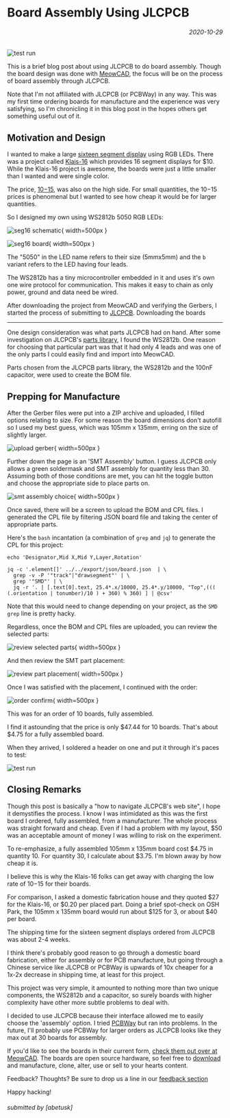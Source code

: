Board Assembly Using JLCPCB
===

<h6 style="text-align:right"> <i class='fa fa-calendar'></i> 2020-10-29</h6>


![test run](img/blog/seg16_diffusor_test.gif)

This is a brief blog post about using JLCPCB to do board assembly.
Though the board design was done with [MeowCAD](https://meowcad.com/project?projectId=006b550f-e142-4a36-b113-f90155cf7723), the focus will be
on the process of board assembly through JLCPCB.

Note that I'm not affiliated with JLCPCB (or PCBWay) in any way.
This was my first time ordering boards for manufacture and the experience
was very satisfying, so I'm chronicling it in this blog post in the hopes
others get something useful out of it.

Motivation and Design
---

I wanted to make a large [sixteen segment display](https://en.wikipedia.org/wiki/Sixteen-segment_display) using RGB LEDs.
There was a project called [Klais-16](https://github.com/openKolibri/klais-16) which provides 16 segment displays for $10.
While the Klais-16 project is awesome, the boards were just a little smaller than I wanted and were single color.

The price, [$10-$15](https://openkolibri.com/seg/16/), was also on the high side.
For small quantities, the $10-$15 prices is phenomenal but I wanted to see how cheap it would be for larger quantities.

So I designed my own using WS2812b 5050 RGB LEDs:

![seg16 schematic](img/blog/2020-10-29-seg16-sch.jpg){ width=500px }

![seg16 board](img/blog/2020-10-29-seg16-brd.jpg){ width=500px }


The "5050" in the LED name refers to their size (5mmx5mm) and the `b` variant refers to the LED having four leads.

The WS2812b has a tiny microcontroller embedded in it and uses it's own one wire protocol for communication.
This makes it easy to chain as only power, ground and data need be wired.

After downloading the project from MeowCAD and verifying the Gerbers, I started the process of submitting to [JLCPCB](https://jlcpcb.com/).
Downloading the boards

---

One design consideration was what parts JLCPCB had on hand.
After some investigation on JLCPCB's [parts library](https://jlcpcb.com/parts), I found the WS2812b.
One reason for choosing that particular part was that it had only 4 leads and was one of the only parts
I could easily find and import into MeowCAD.

Parts chosen from the JLCPCB parts library, the WS2812b and the 100nF capacitor,  were used to create the BOM file.

Prepping for Manufacture
---

After the Gerber files were put into a ZIP archive and uploaded, I filled options relating to size.
For some reason the board dimensions don't autofill so I used my best guess, which was 105mm x 135mm,
erring on the size of slightly larger.

![upload gerber](img/blog/blog-2020-10-29-jlcpcb-upload-gerber.jpg){ width=500px }

Further down the page is an 'SMT Assembly' button.
I guess JLCPCB only allows a green soldermask and SMT assembly for quantity less than 30.
Assuming both of those conditions are met, you can hit the toggle button and choose the appropriate side to
place parts on.

![smt assembly choice](img/blog/blog-2020-10-29-jlcpcb-smt-choice.jpg){ width=500px }

Once saved, there will be a screen to upload the BOM and CPL files.
I generated the CPL file by filtering JSON board file and taking the center of appropriate parts.

Here's the `bash` incantation (a combination of `grep` and `jq`) to generate the CPL for this project:

```
echo 'Designator,Mid X,Mid Y,Layer,Rotation'

jq -c '.element[]' ../../export/json/board.json  | \
  grep -v -P '"track"|"drawsegment"' | \
  grep '"SMD"' | \
  jq -r '. | [.text[0].text, 25.4*.x/10000, 25.4*.y/10000, "Top",((( (.orientation | tonumber)/10 ) + 360) % 360) ] | @csv'
```

Note that this would need to change depending on your project, as the `SMD` `grep` line is pretty hacky.

Regardless, once the BOM and CPL files are uploaded, you can review the selected parts:

![review selected parts](img/blog/blog-2020-10-29-jlcpcb-select-parts.jpg){ width=500px }

And then review the SMT part placement:

![review part placement](img/blog/blog-2020-10-29-jlcpcb-bom-cpl-confirm.jpg){ width=500px }

Once I was satisfied with the placement, I continued with the order:

![order confirm](img/blog/blog-2020-10-29-jlcpcb-checkout.jpg){ width=500px }

This was for an order of 10 boards, fully assembled.

I find it astounding that the price is only $47.44 for 10 boards.
That's about $4.75 for a fully assembled board.

When they arrived, I soldered a header on one and put it through it's paces to test:

![test run](img/blog/seg16_diffusor_test.gif)


Closing Remarks
---

Though this post is basically a "how to navigate JLCPCB's web site", I hope it demystifies the
process.
I know I was intimidated as this was the first board I ordered, fully assembled, from a manufacturer.
The whole process was straight forward and cheap.
Even if I had a problem with my layout, $50 was an acceptable amount of money I was willing to risk
on the experiment.

To re-emphasize, a fully assembled 105mm x 135mm board cost $4.75 in quantity 10.
For quantity 30, I calculate about $3.75.
I'm blown away by how cheap it is.

I believe this is why the Klais-16 folks can get away with charging the low rate of $10-$15 for their boards.

For comparison, I asked a domestic fabrication house and they quoted $27 for the Klais-16,
or $0.20 per placed part.
Doing a brief spot-check on OSH Park, the 105mm x 135mm board would run about $125 for 3, or about
$40 per board.

The shipping time for the sixteen segment displays ordered from JLCPCB was about 2-4 weeks.

I think there's probably good reason to go through a domestic board fabrication, either for
assembly or for PCB manufacture, but going through a Chinese service like JLCPCB or PCBWay
is upwards of 10x cheaper for a 1x-2x decrease in shipping time, at least for this project.

This project was very simple, it amounted to nothing more than two unique components, the
WS2812b and a capacitor, so surely boards with higher complexity have other more subtle problems
to deal with.

I decided to use JLCPCB because their interface allowed me to easily choose the 'assembly' option.
I tried [PCBWay](https://www.pcbway.com/) but ran into problems.
In the future, I'll probably use PCBWay for larger orders as JLCPCB looks like they max out at 30 boards for assembly.

If you'd like to see the boards in their current form,
[check them out over at MeowCAD](https://meowcad.com/view_pcb?project=006b550f-e142-4a36-b113-f90155cf7723).
The boards are open source hardware, so
feel free to [download](https://meowcad.com/project?projectId=006b550f-e142-4a36-b113-f90155cf7723) and manufacture, clone, alter, use or sell to your hearts content.


Feedback?  Thoughts?  Be sure to drop us a line in our [feedback section](https://meowcad.com/feedback)


Happy hacking!

###### submitted by \[abetusk\]
